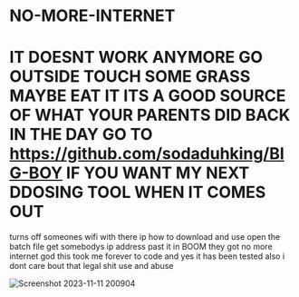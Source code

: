 # NO-MORE-INTERNET



# IT DOESNT WORK ANYMORE GO OUTSIDE TOUCH SOME GRASS MAYBE EAT IT ITS A GOOD SOURCE OF WHAT YOUR PARENTS DID BACK IN THE DAY GO TO https://github.com/sodaduhking/BIG-BOY IF YOU WANT MY NEXT DDOSING TOOL WHEN IT COMES OUT





turns off someones wifi with there ip
how to download and use open the batch file get somebodys ip address past it in BOOM they got no more internet god this took me forever to code and yes it has been tested also i dont care bout that legal shit use and abuse

![Screenshot 2023-11-11 200904](https://github.com/sodaduhking/NO-MORE-INTERNET/assets/144399207/6a88922f-a3d3-463d-9d8d-a45846ee3ea9)



